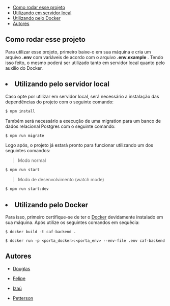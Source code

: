 - [Como rodar esse projeto](#como-rodar)
- [Utilizando em servidor local](#utilizando-local)
- [Utilizando pelo Docker](#utilizando-docker)
- [Autores](#autores)

<div id='como-rodar'/>

## Como rodar esse projeto

Para utilizar esse projeto, primeiro baixe-o em sua máquina e cria um arquivo <b>.env</b> com variáveis de acordo com o arquivo <b>.env.example</b> . Tendo isso feito, o mesmo poderá ser utilizado tanto em servidor local quanto pelo auxílio do Docker.

<div id='utilizando-local'/>

## <li> Utilizando pelo servidor local

Caso opte por utilizar em servidor local, será necessário a instalação das dependências do projeto com o seguinte comando:

```bash
$ npm install
```

Também será necessário a execução de uma migration para um banco de dados relacional Postgres com o seguinte comando:

```bash
$ npm run migrate
```

Logo após, o projeto já estará pronto para funcionar utilizando um dos seguintes comandos:

> Modo normal

```bash
$ npm run start
```

> Modo de desenvolvimento (watch mode)

```bash
$ npm run start:dev
```

<div id='utilizando-docker'/>

## <li> Utilizando pelo Docker

Para isso, primeiro certifique-se de ter o [Docker](https://www.docker.com) devidamente instalado em sua máquina. Após utilize os seguintes comandos em sequêcia:

```shell
$ docker build -t caf-backend .

$ docker run -p <porta_docker>:<porta_env> --env-file .env caf-backend
```

<div id='autores'/>

## Autores

- <a href="https://github.com/DouglasVolcato"> Douglas <a/>

- <a href="https://github.com/FelipeKulote"> Felipe <a/>

- <a href="https://github.com/Nayahto"> Izaú <a/>

- <a href="https://github.com/pettBresolin"> Petterson <a/>
